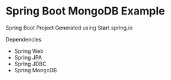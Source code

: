 # Spring Boot MongoDB Example

Spring Boot Project Generated using Start.spring.io

Dependencies

* Spring Web
* Spring JPA
* Spring JDBC
* Spring MongoDB


